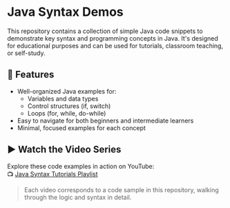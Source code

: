 # Java Syntax Demos

This repository contains a collection of simple Java code snippets to demonstrate key syntax and programming concepts in Java. It's designed for educational purposes and can be used for tutorials, classroom teaching, or self-study.

## 🔹 Features

- Well-organized Java examples for:
  - Variables and data types
  - Control structures (if, switch)
  - Loops (for, while, do-while)
- Easy to navigate for both beginners and intermediate learners
- Minimal, focused examples for each concept

## ▶️ Watch the Video Series

Explore these code examples in action on YouTube:  
📺 [Java Syntax Tutorials Playlist](https://www.youtube.com/watch?v=c-OFt4zrz-A&list=PLhSS5bk7ZU4j3zaAFVpN4NVM0NBWp7fsc)

> Each video corresponds to a code sample in this repository, walking through the logic and syntax in detail.
